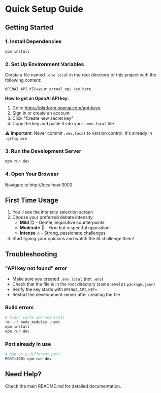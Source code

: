 # Quick Setup Guide

## Getting Started

### 1. Install Dependencies

```bash
npm install
```

### 2. Set Up Environment Variables

Create a file named `.env.local` in the root directory of this project with the following content:

```
OPENAI_API_KEY=your_actual_api_key_here
```

**How to get an OpenAI API key:**

1. Go to https://platform.openai.com/api-keys
2. Sign in or create an account
3. Click "Create new secret key"
4. Copy the key and paste it into your `.env.local` file

⚠️ **Important**: Never commit `.env.local` to version control. It's already in `.gitignore`.

### 3. Run the Development Server

```bash
npm run dev
```

### 4. Open Your Browser

Navigate to http://localhost:3000

## First Time Usage

1. You'll see the intensity selection screen
2. Choose your preferred debate intensity:
   - **Mild** 😊 - Gentle, inquisitive counterpoints
   - **Moderate** 🤔 - Firm but respectful opposition
   - **Intense** 🔥 - Strong, passionate challenges
3. Start typing your opinions and watch the AI challenge them!

## Troubleshooting

### "API key not found" error

- Make sure you created `.env.local` (not `.env`)
- Check that the file is in the root directory (same level as `package.json`)
- Verify the key starts with `OPENAI_API_KEY=`
- Restart the development server after creating the file

### Build errors

```bash
# Clear cache and reinstall
rm -rf node_modules .next
npm install
npm run dev
```

### Port already in use

```bash
# Run on a different port
PORT=3001 npm run dev
```

## Need Help?

Check the main README.md for detailed documentation.
